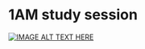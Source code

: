# 1AM study session

[![IMAGE ALT TEXT HERE](https://img.youtube.com/vi/https://www.youtube.com/watch?time_continue=3197&v=lTRiuFIWV54&feature=emb_logo&ab_channel=ChilledCow/0.jpg)](https://www.youtube.com/watch?v=https://www.youtube.com/watch?time_continue=3197&v=lTRiuFIWV54&feature=emb_logo&ab_channel=ChilledCow)

